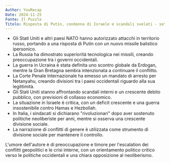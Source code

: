```yaml
---
Author: YouRecap
Date: 2024-11-25
Fonte: Il Puzzle
Titolo: Risposta di Putin, condanna di Israele e scandali svelati - sette+
---
```


- Gli Stati Uniti e altri paesi NATO hanno autorizzato attacchi in territorio russo, portando a una risposta di Putin con un nuovo missile balistico ipersonico.
- La Russia ha dimostrato superiorità tecnologica nei missili, creando preoccupazione tra i governi occidentali.
- La guerra in Ucraina è stata definita uno scontro globale da Erdogan, mentre la Gran Bretagna sembra intenzionata a continuare il conflitto.
- La Corte Penale Internazionale ha emesso un mandato di arresto per Netanyahu, creando divisioni tra i paesi occidentali riguardo alla sua legittimità.
- Gli Stati Uniti stanno affrontando scandali interni e un crescente debito pubblico, con previsioni di collasso economico.
- La situazione in Israele è critica, con un deficit crescente e una guerra insostenibile contro Hamas e Hezbollah.
- In Italia, i sindacati si dichiarano "rivoluzionari" dopo aver sostenuto politiche neoliberiste per anni, mentre si osserva una crescente divisione sociale.
- La narrazione di conflitti di genere è utilizzata come strumento di divisione sociale per mantenere il controllo.

L'umore dell'autore è di preoccupazione e timore per l'escalation dei conflitti geopolitici e le crisi interne, con un orientamento politico critico verso le politiche occidentali e una chiara opposizione al neoliberismo.
